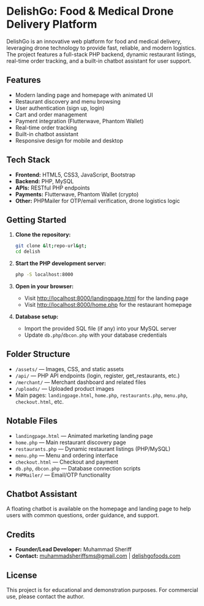# DelishGo: Food & Medical Drone Delivery Platform

DelishGo is an innovative web platform for food and medical delivery, leveraging drone technology to provide fast, reliable, and modern logistics. The project features a full-stack PHP backend, dynamic restaurant listings, real-time order tracking, and a built-in chatbot assistant for user support.

## Features
- Modern landing page and homepage with animated UI
- Restaurant discovery and menu browsing
- User authentication (sign up, login)
- Cart and order management
- Payment integration (Flutterwave, Phantom Wallet)
- Real-time order tracking
- Built-in chatbot assistant
- Responsive design for mobile and desktop

## Tech Stack
- **Frontend:** HTML5, CSS3, JavaScript, Bootstrap
- **Backend:** PHP, MySQL
- **APIs:** RESTful PHP endpoints
- **Payments:** Flutterwave, Phantom Wallet (crypto)
- **Other:** PHPMailer for OTP/email verification, drone logistics logic

## Getting Started
1. **Clone the repository:**
   ```bash
   git clone &lt;repo-url&gt;
   cd delish
   ```
2. **Start the PHP development server:**
   ```bash
   php -S localhost:8000
   ```
3. **Open in your browser:**
   - Visit [http://localhost:8000/landingpage.html](http://localhost:8000/landingpage.html) for the landing page
   - Visit [http://localhost:8000/home.php](http://localhost:8000/home.php) for the restaurant homepage

4. **Database setup:**
   - Import the provided SQL file (if any) into your MySQL server
   - Update `db.php`/`dbcon.php` with your database credentials

## Folder Structure
- `/assets/` — Images, CSS, and static assets
- `/api/` — PHP API endpoints (login, register, get_restaurants, etc.)
- `/merchant/` — Merchant dashboard and related files
- `/uploads/` — Uploaded product images
- Main pages: `landingpage.html`, `home.php`, `restaurants.php`, `menu.php`, `checkout.html`, etc.

## Notable Files
- `landingpage.html` — Animated marketing landing page
- `home.php` — Main restaurant discovery page
- `restaurants.php` — Dynamic restaurant listings (PHP/MySQL)
- `menu.php` — Menu and ordering interface
- `checkout.html` — Checkout and payment
- `db.php`, `dbcon.php` — Database connection scripts
- `PHPMailer/` — Email/OTP functionality

## Chatbot Assistant
A floating chatbot is available on the homepage and landing page to help users with common questions, order guidance, and support.

## Credits
- **Founder/Lead Developer:** Muhammad Sheriff
- **Contact:** muhammadsheriffsms@gmail.com | [delishgofoods.com](https://delishgofoods.com)

## License
This project is for educational and demonstration purposes. For commercial use, please contact the author.